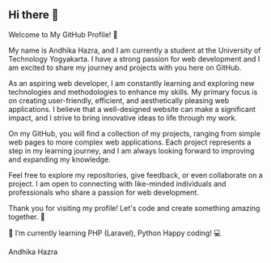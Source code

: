 ## Hi there 👋
Welcome to My GitHub Profile! 🚀

My name is Andhika Hazra, and I am currently a student at the University of Technology Yogyakarta. I have a strong passion for web development and I am excited to share my journey and projects with you here on GitHub.

As an aspiring web developer, I am constantly learning and exploring new technologies and methodologies to enhance my skills. My primary focus is on creating user-friendly, efficient, and aesthetically pleasing web applications. I believe that a well-designed website can make a significant impact, and I strive to bring innovative ideas to life through my work.

On my GitHub, you will find a collection of my projects, ranging from simple web pages to more complex web applications. Each project represents a step in my learning journey, and I am always looking forward to improving and expanding my knowledge.

Feel free to explore my repositories, give feedback, or even collaborate on a project. I am open to connecting with like-minded individuals and professionals who share a passion for web development.

Thank you for visiting my profile! Let's code and create something amazing together. 🌟

🌱 I’m currently learning PHP (Laravel), Python
Happy coding! 💻

Andhika Hazra

<!--
**andhikahazra/andhikahazra** is a ✨ _special_ ✨ repository because its `README.md` (this file) appears on your GitHub profile.

Here are some ideas to get you started:

- 🔭 I’m currently working on ...
- 🌱 I’m currently learning ...
- 👯 I’m looking to collaborate on ...
- 🤔 I’m looking for help with ...
- 💬 Ask me about ...
- 📫 How to reach me: ...
- 😄 Pronouns: ...
- ⚡ Fun fact: ...
-->

